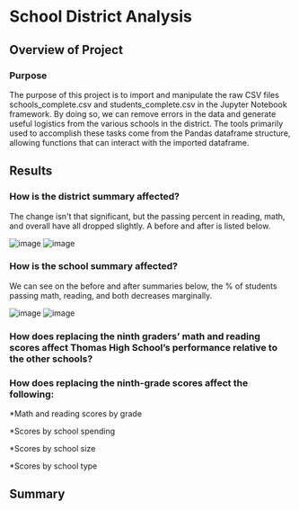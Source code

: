 # School District Analysis
## Overview of Project

### Purpose
The purpose of this project is to import and manipulate the raw CSV files schools_complete.csv and students_complete.csv in the Jupyter Notebook framework. By doing so, we can remove errors in the data and generate useful logistics from the various schools in the district. The tools primarily used to accomplish these tasks come from the Pandas dataframe structure, allowing functions that can interact with the imported dataframe. 

## Results 

### How is the district summary affected?
The change isn't that significant, but the passing percent in reading, math, and overall have all dropped slightly. A before and after is listed below.

![image](https://user-images.githubusercontent.com/77989740/142297117-31b35d3f-12b6-49fe-ba75-c3652ac5d746.png)
![image](https://user-images.githubusercontent.com/77989740/142297198-317e93be-e40a-46c2-9608-96b0ef6d8535.png)

### How is the school summary affected?
We can see on the before and after summaries below, the % of students passing math, reading, and both decreases marginally. 

![image](https://user-images.githubusercontent.com/77989740/142297443-4e013fa1-8151-40ed-8b9a-6c822ccf8339.png)
![image](https://user-images.githubusercontent.com/77989740/142297496-c261b46f-a3f2-48a6-b9c1-555bb3f3ed90.png)


### How does replacing the ninth graders’ math and reading scores affect Thomas High School’s performance relative to the other schools?


### How does replacing the ninth-grade scores affect the following:
*Math and reading scores by grade

*Scores by school spending

*Scores by school size

*Scores by school type

## Summary
